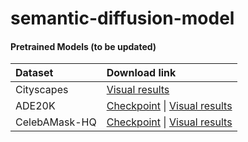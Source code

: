 # semantic-diffusion-model

#### Pretrained Models (to be updated)
|Dataset       |Download link     |
|:-------------|:-----------------|
|Cityscapes|[Visual results]()|
|ADE20K|[Checkpoint]() \| [Visual results]()|
|CelebAMask-HQ |[Checkpoint]() \| [Visual results]()|
